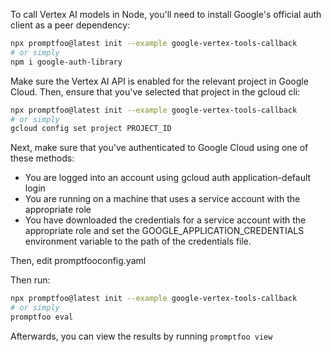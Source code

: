 To call Vertex AI models in Node, you'll need to install Google's official auth client as a peer dependency:

```bash
npx promptfoo@latest init --example google-vertex-tools-callback
# or simply
npm i google-auth-library
```

Make sure the Vertex AI API is enabled for the relevant project in Google Cloud. Then, ensure that you've selected that project in the gcloud cli:

```bash
npx promptfoo@latest init --example google-vertex-tools-callback
# or simply
gcloud config set project PROJECT_ID
```

Next, make sure that you've authenticated to Google Cloud using one of these methods:

- You are logged into an account using gcloud auth application-default login
- You are running on a machine that uses a service account with the appropriate role
- You have downloaded the credentials for a service account with the appropriate role and set the GOOGLE_APPLICATION_CREDENTIALS environment variable to the path of the credentials file.

Then, edit promptfooconfig.yaml

Then run:

```bash
npx promptfoo@latest init --example google-vertex-tools-callback
# or simply
promptfoo eval
```

Afterwards, you can view the results by running `promptfoo view`
